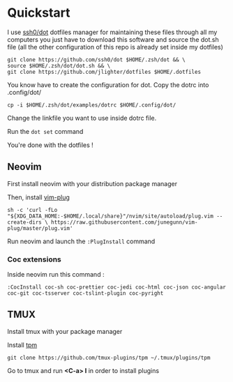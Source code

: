 # Quickstart
I use [ssh0/dot](https://github.com/ssh0/dot) dotfiles manager for maintaining these files through all my computers
you just have to download this software and source the dot.sh file (all the other configuration of this repo is already set inside my dotfiles)

  ```
  git clone https://github.com/ssh0/dot $HOME/.zsh/dot && \
  source $HOME/.zsh/dot/dot.sh && \
  git clone https://github.com/jlighter/dotfiles $HOME/.dotfiles
  ```

You know have to create the configuration for dot.
Copy the dotrc into .config/dot/

  `cp -i $HOME/.zsh/dot/examples/dotrc $HOME/.config/dot/`

Change the linkfile you want to use inside dotrc file. 

Run the `dot set` command

You're done with the dotfiles !

## Neovim 
First install neovim with your distribution package manager

Then, install [vim-plug](https://github.com/junegunn/vim-plug)

  `sh -c 'curl -fLo "${XDG_DATA_HOME:-$HOME/.local/share}"/nvim/site/autoload/plug.vim --create-dirs \
         https://raw.githubusercontent.com/junegunn/vim-plug/master/plug.vim'`

Run neovim and launch the `:PlugInstall` command

### Coc extensions

Inside neovim run this command :

  `:CocInstall coc-sh coc-prettier coc-jedi coc-html coc-json coc-angular coc-git coc-tsserver coc-tslint-plugin coc-pyright`

## TMUX
Install tmux with your package manager

Install [tpm](https://github.com/tmux-plugins/tpm)

  `git clone https://github.com/tmux-plugins/tpm ~/.tmux/plugins/tpm`

Go to tmux and run **\<C-a> I** in order to install plugins

